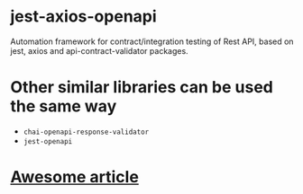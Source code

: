 # jest-axios-openapi
Automation framework for contract/integration testing of Rest API, based on jest, axios and api-contract-validator packages.

# Other similar libraries can be used the same way
- `chai-openapi-response-validator`
- `jest-openapi`


# <a href="https://dev.to/jameswallis/how-to-use-the-open-api-and-swagger-validator-plugin-for-chai-and-jest-to-keep-your-api-documentation-up-to-date-26om" >Awesome article</a> 
 
